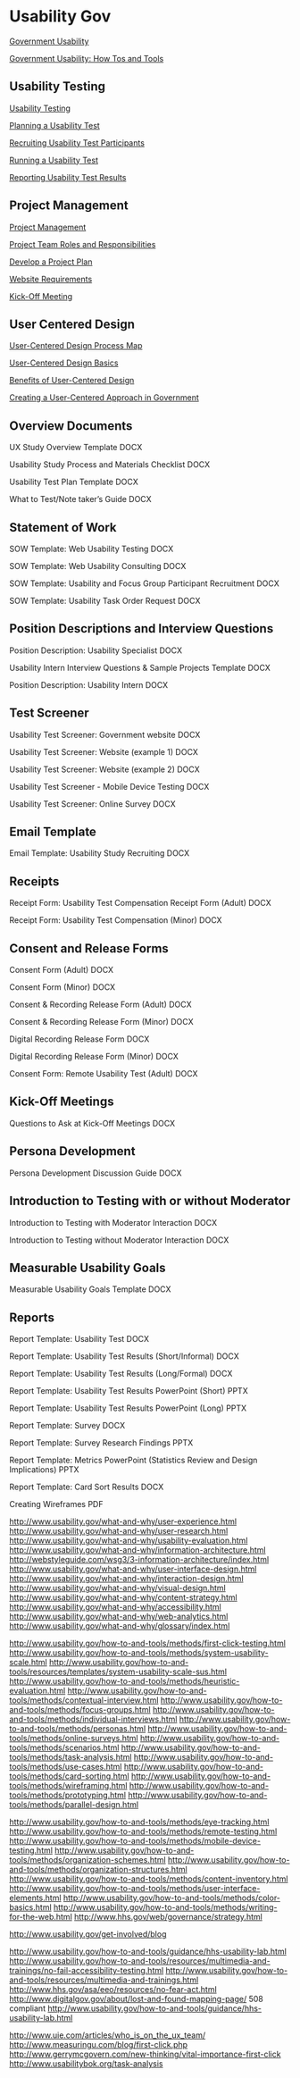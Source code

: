# Usability Gov

[Government Usability](http://www.usability.gov)

[Government Usability: How Tos and Tools](http://www.usability.gov/how-to-and-tools/methods/index.html)

## Usability Testing

[Usability Testing](http://www.usability.gov/how-to-and-tools/methods/usability-testing.html)

[Planning a Usability Test](http://www.usability.gov/how-to-and-tools/methods/planning-usability-testing.html)

[Recruiting Usability Test Participants](http://www.usability.gov/how-to-and-tools/methods/recruiting-usability-test-participants.html)

[Running a Usability Test](http://www.usability.gov/how-to-and-tools/methods/running-usability-tests.html)

[Reporting Usability Test Results](http://www.usability.gov/how-to-and-tools/methods/reporting-usability-test-results.html)

## Project Management

[Project Management](http://www.usability.gov/what-and-why/project-management.html)

[Project Team Roles and Responsibilities](http://www.usability.gov/how-to-and-tools/methods/project-team.html)

[Develop a Project Plan](http://www.usability.gov/how-to-and-tools/methods/develop-plan.html)

[Website Requirements](http://www.usability.gov/how-to-and-tools/methods/requirements.html)

[Kick-Off Meeting](http://www.usability.gov/how-to-and-tools/methods/kick-off-meeting.html)

## User Centered Design

[User-Centered Design Process Map](http://www.usability.gov/how-to-and-tools/resources/ucd-map.html)

[User-Centered Design Basics](http://www.usability.gov/what-and-why/user-centered-design.html)

[Benefits of User-Centered Design](http://www.usability.gov/what-and-why/benefits-of-ucd.html)

[Creating a User-Centered Approach in Government](http://www.usability.gov/what-and-why/user-centered-government.html)

## Overview Documents

UX Study Overview Template DOCX

Usability Study Process and Materials Checklist DOCX

Usability Test Plan Template DOCX

What to Test/Note taker’s Guide DOCX

## Statement of Work

SOW Template: Web Usability Testing DOCX

SOW Template: Web Usability Consulting DOCX

SOW Template: Usability and Focus Group Participant Recruitment DOCX

SOW Template: Usability Task Order Request DOCX

## Position Descriptions and Interview Questions

Position Description: Usability Specialist DOCX

Usability Intern Interview Questions & Sample Projects Template DOCX

Position Description: Usability Intern DOCX

## Test Screener

Usability Test Screener: Government website DOCX

Usability Test Screener: Website (example 1) DOCX

Usability Test Screener: Website (example 2) DOCX

Usability Test Screener - Mobile Device Testing DOCX

Usability Test Screener: Online Survey DOCX

## Email Template

Email Template: Usability Study Recruiting DOCX

## Receipts
Receipt Form: Usability Test Compensation Receipt Form (Adult) DOCX

Receipt Form: Usability Test Compensation (Minor) DOCX

## Consent and Release Forms

Consent Form (Adult) DOCX

Consent Form (Minor) DOCX

Consent & Recording Release Form (Adult) DOCX

Consent & Recording Release Form (Minor) DOCX

Digital Recording Release Form DOCX

Digital Recording Release Form (Minor) DOCX

Consent Form: Remote Usability Test (Adult) DOCX

## Kick-Off Meetings

Questions to Ask at Kick-Off Meetings DOCX

## Persona Development 

Persona Development Discussion Guide DOCX

## Introduction to Testing with or without Moderator

Introduction to Testing with Moderator Interaction DOCX

Introduction to Testing without Moderator Interaction DOCX

## Measurable Usability Goals

Measurable Usability Goals Template DOCX

## Reports

Report Template: Usability Test DOCX

Report Template: Usability Test Results (Short/Informal) DOCX

Report Template: Usability Test Results (Long/Formal) DOCX

Report Template: Usability Test Results PowerPoint (Short) PPTX

Report Template: Usability Test Results PowerPoint (Long) PPTX

Report Template: Survey DOCX

Report Template: Survey Research Findings PPTX

Report Template: Metrics PowerPoint (Statistics Review and Design Implications) PPTX

Report Template: Card Sort Results DOCX

Creating Wireframes PDF









http://www.usability.gov/what-and-why/user-experience.html
http://www.usability.gov/what-and-why/user-research.html
http://www.usability.gov/what-and-why/usability-evaluation.html
http://www.usability.gov/what-and-why/information-architecture.html
http://webstyleguide.com/wsg3/3-information-architecture/index.html
http://www.usability.gov/what-and-why/user-interface-design.html
http://www.usability.gov/what-and-why/interaction-design.html
http://www.usability.gov/what-and-why/visual-design.html
http://www.usability.gov/what-and-why/content-strategy.html
http://www.usability.gov/what-and-why/accessibility.html
http://www.usability.gov/what-and-why/web-analytics.html
http://www.usability.gov/what-and-why/glossary/index.html





http://www.usability.gov/how-to-and-tools/methods/first-click-testing.html
http://www.usability.gov/how-to-and-tools/methods/system-usability-scale.html
http://www.usability.gov/how-to-and-tools/resources/templates/system-usability-scale-sus.html
http://www.usability.gov/how-to-and-tools/methods/heuristic-evaluation.html
http://www.usability.gov/how-to-and-tools/methods/contextual-interview.html
http://www.usability.gov/how-to-and-tools/methods/focus-groups.html
http://www.usability.gov/how-to-and-tools/methods/individual-interviews.html
http://www.usability.gov/how-to-and-tools/methods/personas.html
http://www.usability.gov/how-to-and-tools/methods/online-surveys.html
http://www.usability.gov/how-to-and-tools/methods/scenarios.html
http://www.usability.gov/how-to-and-tools/methods/task-analysis.html
http://www.usability.gov/how-to-and-tools/methods/use-cases.html
http://www.usability.gov/how-to-and-tools/methods/card-sorting.html
http://www.usability.gov/how-to-and-tools/methods/wireframing.html
http://www.usability.gov/how-to-and-tools/methods/prototyping.html
http://www.usability.gov/how-to-and-tools/methods/parallel-design.html

http://www.usability.gov/how-to-and-tools/methods/eye-tracking.html
http://www.usability.gov/how-to-and-tools/methods/remote-testing.html
http://www.usability.gov/how-to-and-tools/methods/mobile-device-testing.html
http://www.usability.gov/how-to-and-tools/methods/organization-schemes.html
http://www.usability.gov/how-to-and-tools/methods/organization-structures.html
http://www.usability.gov/how-to-and-tools/methods/content-inventory.html
http://www.usability.gov/how-to-and-tools/methods/user-interface-elements.html
http://www.usability.gov/how-to-and-tools/methods/color-basics.html
http://www.usability.gov/how-to-and-tools/methods/writing-for-the-web.html
http://www.hhs.gov/web/governance/strategy.html

http://www.usability.gov/get-involved/blog

http://www.usability.gov/how-to-and-tools/guidance/hhs-usability-lab.html
http://www.usability.gov/how-to-and-tools/resources/multimedia-and-trainings/no-fail-accessibility-testing.html
http://www.usability.gov/how-to-and-tools/resources/multimedia-and-trainings.html
http://www.hhs.gov/asa/eeo/resources/no-fear-act.html
http://www.digitalgov.gov/about/lost-and-found-mapping-page/
508 compliant
http://www.usability.gov/how-to-and-tools/guidance/hhs-usability-lab.html

http://www.uie.com/articles/who_is_on_the_ux_team/
http://www.measuringu.com/blog/first-click.php
http://www.gerrymcgovern.com/new-thinking/vital-importance-first-click
http://www.usabilitybok.org/task-analysis